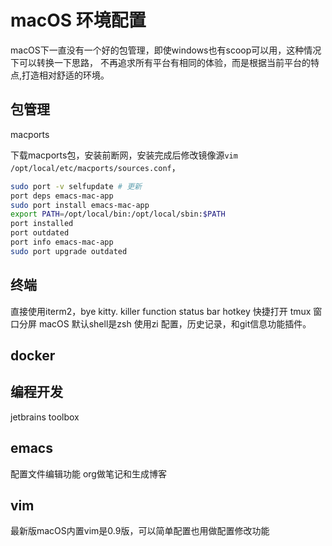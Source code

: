 # macOS 环境配置

macOS下一直没有一个好的包管理，即使windows也有scoop可以用，这种情况下可以转换一下思路，
不再追求所有平台有相同的体验，而是根据当前平台的特点,打造相对舒适的环境。

## 包管理
macports

下载macports包，安装前断网，安装完成后修改镜像源`vim /opt/local/etc/macports/sources.conf`，
```bash
sudo port -v selfupdate # 更新
port deps emacs-mac-app
sudo port install emacs-mac-app
export PATH=/opt/local/bin:/opt/local/sbin:$PATH
port installed
port outdated
port info emacs-mac-app
sudo port upgrade outdated
```

## 终端

直接使用iterm2，bye kitty.
killer function status bar
hotkey 快捷打开
tmux 窗口分屏
macOS 默认shell是zsh
使用zi 配置，历史记录，和git信息功能插件。

## docker

##  编程开发

jetbrains toolbox

## emacs

配置文件编辑功能 org做笔记和生成博客

## vim

最新版macOS内置vim是0.9版，可以简单配置也用做配置修改功能
